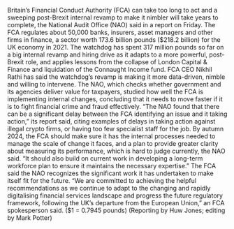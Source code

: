 Britain’s Financial Conduct Authority (FCA) can take too long to act and a sweeping post-Brexit internal revamp to make it nimbler will take years to complete, the National Audit Office (NAO) said in a report on Friday.
The FCA regulates about 50,000 banks, insurers, asset managers and other firms in finance, a sector worth 173.6 billion pounds ($218.2 billion) for the UK economy in 2021.
The watchdog has spent 317 million pounds so far on a big internal revamp and hiring drive as it adapts to a more powerful, post-Brexit role, and applies lessons from the collapse of London Capital & Finance and liquidation of the Connaught Income fund.
FCA CEO Nikhil Rathi has said the watchdog’s revamp is making it more data-driven, nimble and willing to intervene.
The NAO, which checks whether government and its agencies deliver value for taxpayers, studied how well the FCA is implementing internal changes, concluding that it needs to move faster if it is to fight financial crime and fraud effectively.
“The NAO found that there can be a significant delay between the FCA identifying an issue and it taking action,” its report said, citing examples of delays in taking action against illegal crypto firms, or having too few specialist staff for the job.
By autumn 2024, the FCA should make sure it has the internal processes needed to manage the scale of change it faces, and a plan to provide greater clarity about measuring its performance, which is hard to judge currently, the NAO said.
“It should also build on current work in developing a long-term workforce plan to ensure it maintains the necessary expertise.”
The FCA said the NAO recognizes the significant work it has undertaken to make itself fit for the future.
“We are committed to achieving the helpful recommendations as we continue to adapt to the changing and rapidly digitalising financial services landscape and progress the future regulatory framework, following the UK’s departure from the European Union,” an FCA spokesperson said.
($1 = 0.7945 pounds)
(Reporting by Huw Jones; editing by Mark Potter)